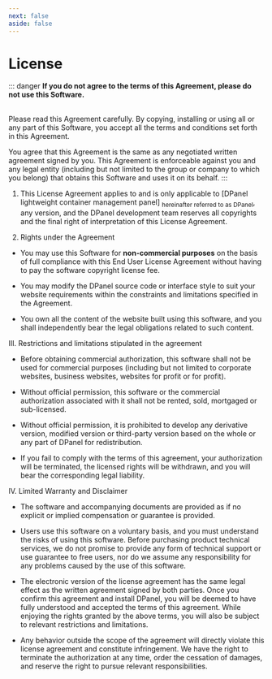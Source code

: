 ```yaml
---
next: false
aside: false
---
```


# License

::: danger **If you do not agree to the terms of this Agreement, please do not use this Software.** <br /><br />

Please read this Agreement carefully. By copying, installing or using all or any part of this Software, you accept all the terms and conditions set forth in this Agreement. 

You agree that this Agreement is the same as any negotiated written agreement signed by you. This Agreement is enforceable against you and any legal entity (including but not limited to the group or company to which you belong) that obtains this Software and uses it on its behalf. 
:::

1. This License Agreement applies to and is only applicable to [DPanel lightweight container management panel] <sub>hereinafter referred to as DPanel</sub>, any version, and the DPanel development team reserves all copyrights and the final right of interpretation of this License Agreement.

2. Rights under the Agreement

- You may use this Software for **non-commercial purposes** on the basis of full compliance with this End User License Agreement without having to pay the software copyright license fee.

- You may modify the DPanel source code or interface style to suit your website requirements within the constraints and limitations specified in the Agreement.
- You own all the content of the website built using this software, and you shall independently bear the legal obligations related to such content.

III. Restrictions and limitations stipulated in the agreement

- Before obtaining commercial authorization, this software shall not be used for commercial purposes (including but not limited to corporate websites, business websites, websites for profit or for profit).

- Without official permission, this software or the commercial authorization associated with it shall not be rented, sold, mortgaged or sub-licensed.

- Without official permission, it is prohibited to develop any derivative version, modified version or third-party version based on the whole or any part of DPanel for redistribution.

- If you fail to comply with the terms of this agreement, your authorization will be terminated, the licensed rights will be withdrawn, and you will bear the corresponding legal liability.

IV. Limited Warranty and Disclaimer

- The software and accompanying documents are provided as if no explicit or implied compensation or guarantee is provided.

- Users use this software on a voluntary basis, and you must understand the risks of using this software. Before purchasing product technical services, we do not promise to provide any form of technical support or use guarantee to free users, nor do we assume any responsibility for any problems caused by the use of this software.
- The electronic version of the license agreement has the same legal effect as the written agreement signed by both parties. Once you confirm this agreement and install DPanel, you will be deemed to have fully understood and accepted the terms of this agreement. While enjoying the rights granted by the above terms, you will also be subject to relevant restrictions and limitations.
- Any behavior outside the scope of the agreement will directly violate this license agreement and constitute infringement. We have the right to terminate the authorization at any time, order the cessation of damages, and reserve the right to pursue relevant responsibilities.
